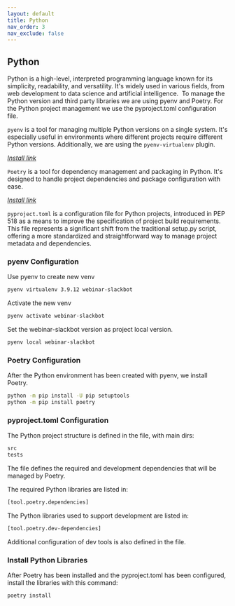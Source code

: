 ```yaml
---
layout: default
title: Python
nav_order: 3
nav_exclude: false
---
```


## Python

Python is a high-level, interpreted programming language known for its simplicity, readability, and versatility. It's widely used in various fields, from web development to data science and artificial intelligence.
​
To manage the Python version and third party libraries we are using pyenv and Poetry. For the Python project management we use the pyproject.toml configuration file.

`pyenv` is a tool for managing multiple Python versions on a single system. It's especially useful in environments where different projects require different Python versions. Additionally, we are using the `pyenv-virtualenv` plugin.

*<a href="https://realpython.com/intro-to-pyenv/#installing-pyenv" target="_blank">Install link</a>*

`Poetry` is a tool for dependency management and packaging in Python. It's designed to handle project dependencies and package configuration with ease.

*<a href="https://python-poetry.org/docs/" target="_blank">Install link</a>*

`pyproject.toml` is a configuration file for Python projects, introduced in PEP 518 as a means to improve the specification of project build requirements. This file represents a significant shift from the traditional setup.py script, offering a more standardized and straightforward way to manage project metadata and dependencies.

### pyenv Configuration

Use pyenv to create new venv

```zsh
pyenv virtualenv 3.9.12 webinar-slackbot
```

Activate the new venv

```zsh
pyenv activate webinar-slackbot
```

Set the webinar-slackbot version as project local version.

```zsh
pyenv local webinar-slackbot
```

### Poetry Configuration

After the Python environment has been created with pyenv, we install Poetry.

```zsh
python -m pip install -U pip setuptools
python -m pip install poetry
```

### pyproject.toml Configuration

The Python project structure is defined in the file, with main dirs:

```zsh
src
tests
```

The file defines the required and development dependencies that will be managed by Poetry.

The required Python libraries are listed in:

```zsh
[tool.poetry.dependencies]
```

The Python libraries used to support development are listed in:

```zsh
[tool.poetry.dev-dependencies]
```

Additional configuration of dev tools is also defined in the file.

### Install Python Libraries

After Poetry has been installed and the pyproject.toml has been configured, install the libraries with this command:

```zsh
poetry install
```
